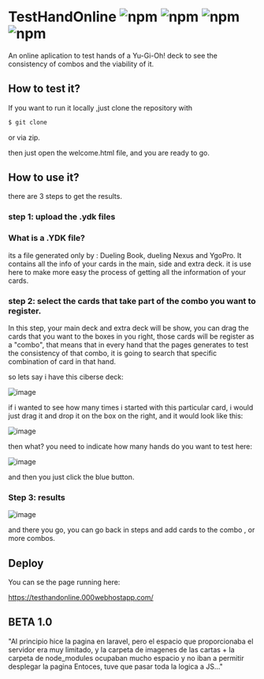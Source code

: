 # TestHandOnline ![npm](https://img.shields.io/badge/HTML-v.5-reed) ![npm](https://img.shields.io/badge/CSS-v-purple) ![npm](https://img.shields.io/badge/JS-v-orange) ![npm](https://img.shields.io/badge/Bootstrap-v.3.3-purple)
An online aplication to test hands  of a Yu-Gi-Oh! deck to see the consistency of combos and the viability of it.


## How to test it?

If you want to run it locally ,just clone the repository with 

```bash
$ git clone  
```
or via zip.

then just open the welcome.html file, and you are ready to go.

## How to use it?

there are 3 steps to get the results.

### step 1: upload the .ydk files

### What is a .YDK file?

its a file generated only by : Dueling Book, dueling Nexus and YgoPro. It contains all the info of your cards in the main, side and extra deck. 
it is use here to make more easy the process of getting all the information of your cards.

### step 2: select the cards that take part of the combo you want to register.

In this step, your main deck and extra deck will be show, you can drag the cards that you want to the boxes in you right, those cards will be register as a "combo",
that means that in every hand that the pages generates to test the consistency of that combo, it is going to search that specific combination of card in that hand.

so lets say i have this ciberse deck:

![image](https://user-images.githubusercontent.com/44983658/90335524-96bf3c80-dfa3-11ea-9f67-b7053d585cdf.png)

if i wanted to see how many times i started with this particular card, i would just drag it and drop it on the box on the right, and it would look like this:

![image](https://user-images.githubusercontent.com/44983658/90335699-c9b60000-dfa4-11ea-8f93-8c24735a65ba.png)

then what? you need to indicate how many hands do you want to test here:

![image](https://user-images.githubusercontent.com/44983658/90335724-f407bd80-dfa4-11ea-9cf5-1af7a3fb169b.png)

and then you just click the blue button.

### Step 3: results

![image](https://user-images.githubusercontent.com/44983658/90336069-595cae00-dfa7-11ea-89a9-dcb6dcdfb7d9.png)

and there you go, you can go back in steps and add cards to the combo , or more combos.

## Deploy

You can se the page running here:

https://testhandonline.000webhostapp.com/

## BETA 1.0

"Al principio hice la pagina en laravel, pero el espacio que proporcionaba el servidor era muy limitado, 
y la carpeta de imagenes de las cartas + la carpeta de node_modules ocupaban mucho espacio y no iban a permitir desplegar la pagina
Entoces, tuve que pasar toda la logica a JS..."
